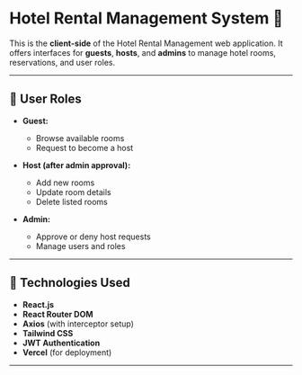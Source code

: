 # Hotel Rental Management System  🏨

This is the **client-side** of the Hotel Rental Management web application. It offers interfaces for **guests**, **hosts**, and **admins** to manage hotel rooms, reservations, and user roles.

---

## 🔑 User Roles

- **Guest:**
  - Browse available rooms
  - Request to become a host

- **Host (after admin approval):**
  - Add new rooms
  - Update room details
  - Delete listed rooms

- **Admin:**
  - Approve or deny host requests
  - Manage users and roles

---

## 🚀 Technologies Used

- **React.js**
- **React Router DOM**
- **Axios** (with interceptor setup)
- **Tailwind CSS**
- **JWT Authentication**
- **Vercel** (for deployment)

---
